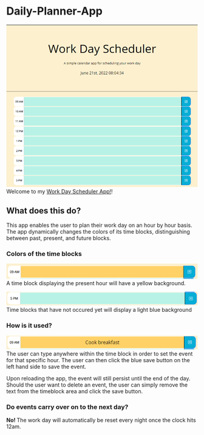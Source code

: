 # Daily-Planner-App
![](assets/images/Overview.PNG) <br/>
Welcome to my [Work Day Scheduler App!](https://cagatin.github.io/Daily-Planner-App/)!

## What does this do?
This app enables the user to plan their work day on an hour by hour basis. The app dynamically changes the colors of its time blocks, distinguishing between past, present, and future blocks. 

### Colors of the time blocks
![](assets/images/present.PNG) <br/>
A time block displaying the present hour will have a yellow background. <br/>

![](assets/images/future.PNG) <br/>
Time blocks that have not occured yet will display a light blue background <br />

### How is it used?
![](assets/images/usedBlock.PNG) <br/>
The user can type anywhere within the time block in order to set the event for that specific hour. The user can then click the blue save button on the left hand side to save the event. </br>

Upon reloading the app, the event will still persist until the end of the day. Should the user want to delete an event, the user can simply remove the text from the timeblock area and click the save button.

### Do events carry over on to the next day?
<strong> No! </strong> The work day will automatically be reset every night once the clock hits 12am. 